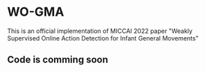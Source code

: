 # WO-GMA
This is an official implementation of MICCAI 2022 paper "Weakly Supervised Online Action Detection for Infant General Movements"


## Code is comming soon
